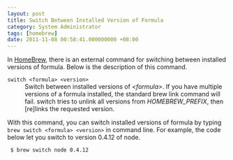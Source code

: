 ```yaml
---
layout: post
title: Switch Between Installed Version of Formula
category: System Administrator
tags: [homebrew]
date: 2011-11-08 00:58:41.000000000 +08:00
---
```

In [HomeBrew](http://mxcl.github.com/homebrew/), there is an external command for switching between installed versions of formula. Below is the description of this command.

<dl>
    <dt><code>switch &lt;formula&gt; &lt;version&gt;</code></dt>
    <dd>Switch between installed versions of <var>&lt;formula&gt;</var>. If you have multiple versions of a formula installed, the standard brew link command will fail. switch tries to unlink all versions from <var>HOMEBREW_PREFIX</var>, then [re]links the requested version.</dd>
</dl>

With this command, you can switch installed versions of formula by typing `brew switch <formula> <version>` in command line. For example, the code below let you switch to version 0.4.12 of node.

     $ brew switch node 0.4.12
